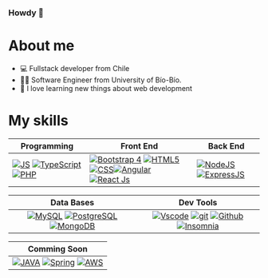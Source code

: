 ### Howdy 👋

# About me 
- 💻 Fullstack developer from Chile
- 👨‍🎓 Software Engineer from University of Bío-Bío.
- 🌱 I love learning new things about web development

# My skills
| **Programming** |**Front End** |**Back End**|
|---|---|---|
|[![JS](https://img.shields.io/badge/JavaScript-F7DF1E?style=for-the-badge&logo=javascript&logoColor=black)](https://javascript.info/document) [![TypeScript](https://img.shields.io/badge/typescript-%23007ACC.svg?style=for-the-badge&logo=typescript&logoColor=white)](https://www.typescriptlang.org/docs/) [![ PHP](https://img.shields.io/badge/PHP-7A86B8?style=for-the-badge&logo=PHP&logoColor=white)](https://www.php.net/docs.php)| [![Bootstrap 4](https://img.shields.io/badge/Bootstrap_4-purple?style=for-the-badge&logo=bootstrap&logoColor=white)](https://getbootstrap.com/docs/4.1/getting-started/introduction/) [![HTML5](https://img.shields.io/badge/HTML5-E34F26?style=for-the-badge&logo=html5&logoColor=white)](https://html.spec.whatwg.org/multipage/) [![CSS](https://img.shields.io/badge/CSS3-1572B6?style=for-the-badge&logo=css3&logoColor=white)](https://www.css3.com)[![Angular](https://img.shields.io/badge/Angular-DD0031?style=for-the-badge&logo=angular&logoColor=white)](https://angular.io/docs) [![React Js](https://img.shields.io/badge/React-20232A?style=for-the-badge&logo=react&logoColor=61DAFB)](https://react.dev) | [![NodeJS](https://img.shields.io/badge/Node.js-339933?style=for-the-badge&logo=nodedotjs&logoColor=white)](https://nodejs.org/en/docs) [![ExpressJS](https://img.shields.io/badge/Express.js-000000?style=for-the-badge&logo=express&logoColor=white)](https://expressjs.com/es/guide/routing.html)|

| **Data Bases** | **Dev Tools** |
| :---: | :---: |
|[![MySQL](	https://img.shields.io/badge/MySQL-005C84?style=for-the-badge&logo=mysql&logoColor=white)](https://dev.mysql.com/doc/) [![PostgreSQL](https://img.shields.io/badge/PostgreSQL-316192?style=for-the-badge&logo=postgresql&logoColor=white)](https://www.postgresql.org/docs/) [![MongoDB](https://img.shields.io/badge/MongoDB-4EA94B?style=for-the-badge&logo=mongodb&logoColor=white)](https://www.mongodb.com/docs/)  | [![Vscode](https://img.shields.io/badge/VSCode-0078D4?style=for-the-badge&logo=visual%20studio%20code&logoColor=white)](https://code.visualstudio.com/docs) [![git](	https://img.shields.io/badge/GIT-E44C30?style=for-the-badge&logo=git&logoColor=white)](https://git-scm.com/doc) [![Github](https://img.shields.io/badge/Github-black?style=for-the-badge&logo=Github&logoColor=white)](https://github.com/Optickal095) [![Insomnia](https://img.shields.io/badge/Insomnia-4000BF?style=for-the-badge&logo=Insomnia&logoColor=white)](https://docs.insomnia.rest)

| **Comming Soon** |
| :---: |
| [![JAVA](https://img.shields.io/badge/Java-ED8B00?style=for-the-badge&logo=openjdk&logoColor=white)](https://docs.oracle.com/en/java/) [![Spring](https://img.shields.io/badge/Spring-6DB33F?style=for-the-badge&logo=spring&logoColor=white)](https://docs.spring.io/spring-boot/docs/current/reference/htmlsingle/) [![AWS](https://img.shields.io/badge/Amazon_AWS-232F3E?style=for-the-badge&logo=amazon-aws&logoColor=white)](https://docs.aws.amazon.com/)
